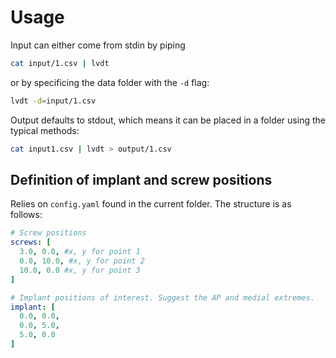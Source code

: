 # Usage
Input can either come from stdin by piping 
```bash
cat input/1.csv | lvdt
```
or by specificing the data folder with the `-d` flag:
```bash
lvdt -d=input/1.csv
```

Output defaults to stdout, which means it can be placed in a folder using the typical methods:
```bash
cat input1.csv | lvdt > output/1.csv
```

## Definition of implant and screw positions
Relies on `config.yaml` found in the current folder. The structure is as follows:
```yaml
# Screw positions
screws: [
  3.0, 0.0, #x, y for point 1
  0.0, 10.0, #x, y for point 2
  10.0, 0.0 #x, y for point 3
]

# Implant positions of interest. Suggest the AP and medial extremes.
implant: [
  0.0, 0.0,
  0.0, 5.0,
  5.0, 0.0
]
```
